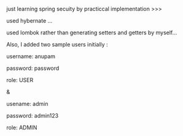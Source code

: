 just learning spring secuity by practiccal implementation >>> 

used hybernate ...


used lombok rather than generating setters and getters by myself...





Also, I added two sample users initially :

username: anupam

password: password

role: USER


&

usename: admin

password: admin123

role: ADMIN

